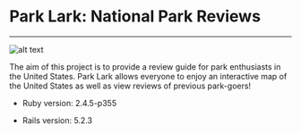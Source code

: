 # Park Lark: National Park Reviews
***
![alt text](https://proxy.duckduckgo.com/iu/?u=http%3A%2F%2Fassets1.ignimgs.com%2F2016%2F05%2F06%2Flightspeed-rescue-power-rangersjpg-652e5b_1280w.jpg&f=1)

The aim of this project is to provide a review guide for park enthusiasts in the United States. Park Lark allows everyone to enjoy an interactive map of the United States as well as view reviews of previous park-goers!

* Ruby version: 2.4.5-p355

* Rails version: 5.2.3
